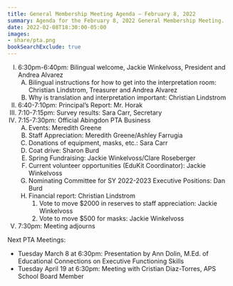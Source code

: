 ```yaml
---
title: General Membership Meeting Agenda — February 8, 2022
summary: Agenda for the February 8, 2022 General Membership Meeting.
date: 2022-02-08T18:30:00-05:00
images:
- share/pta.png
bookSearchExclude: true
---
```


<style type="text/css">
    ol { list-style-type: upper-roman; }
    ol ol { list-style-type: upper-alpha; }
    ol ol ol { list-style-type: decimal; }
    ol ol ol ol { list-style-type: lower-alpha; }
    ul { list-style-type: disc; }
</style>

1. 6:30pm-6:40pm: Bilingual welcome, Jackie Winkelvoss, President and Andrea Alvarez
    1. Bilingual instructions for how to get into the interpretation room: Christian Lindstrom, Treasurer and Andrea Alvarez
    1. Why is translation and interpretation important: Christian Lindstrom
1. 6:40-7:10pm: Principal’s Report: Mr. Horak
1. 7:10-7:15pm: Survey results: Sara Carr, Secretary
1. 7:15-7:30pm: Official Abingdon PTA Business
    1. Events: Meredith Greene
    1. Staff Appreciation: Meredith Greene/Ashley Farrugia
    1. Donations of equipment, masks, etc.: Sara Carr
    1. Coat drive: Sharon Burd
    1. Spring Fundraising: Jackie Winkelvoss/Clare Roseberger
    1. Current volunteer opportunities (EduKit Coordinator): Jackie Winkelvoss
    1. Nominating Committee for SY 2022-2023 Executive Positions: Dan Burd
    1. Financial report: Christian Lindstrom
        1. Vote to move $2000 in reserves to staff appreciation: Jackie Winkelvoss
        1. Vote to move $500 for masks: Jackie Winkelvoss
1. 7:30pm: Meeting adjourns

Next PTA Meetings:
- Tuesday March 8 at 6:30pm: Presentation by Ann Dolin, M.Ed. of Educational Connections on Executive Functioning Skills
- Tuesday April 19 at 6:30pm: Meeting with Cristian Diaz-Torres, APS School Board Member